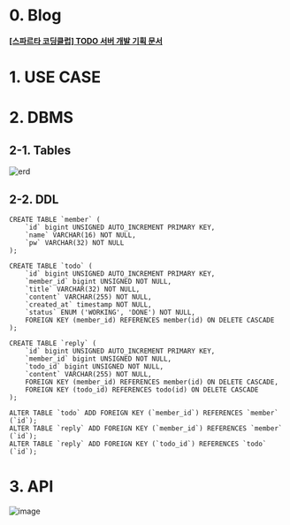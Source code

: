 # 0. Blog
**[[스파르타 코딩클럽] TODO 서버 개발 기획 문서](https://strawberryrabbit.tistory.com/6)**
# 1. USE CASE
# 2. DBMS
## 2-1. Tables
![erd](https://github.com/ddalkyTokky/KotlinSpring_TODO_Backend/assets/47583083/c97c9d9a-9f9a-4788-a585-be762c30e980)
## 2-2. DDL
```
CREATE TABLE `member` (                     
	`id` bigint UNSIGNED AUTO_INCREMENT PRIMARY KEY,                   
	`name` VARCHAR(16) NOT NULL,                   
	`pw` VARCHAR(32) NOT NULL                   
);                   
                   
CREATE TABLE `todo` (                   
	`id` bigint UNSIGNED AUTO_INCREMENT PRIMARY KEY,                   
	`member_id` bigint UNSIGNED NOT NULL,                   
	`title`	VARCHAR(32) NOT NULL,                   
	`content` VARCHAR(255) NOT NULL,                   
	`created_at` timestamp NOT NULL,                   
	`status` ENUM ('WORKING', 'DONE') NOT NULL,                   
    FOREIGN KEY (member_id) REFERENCES member(id) ON DELETE CASCADE                   
);                   
                   
CREATE TABLE `reply` (                   
	`id` bigint UNSIGNED AUTO_INCREMENT PRIMARY KEY,                   
	`member_id` bigint UNSIGNED NOT NULL,                   
	`todo_id` bigint UNSIGNED NOT NULL,                   
	`content` VARCHAR(255) NOT NULL,                   
    FOREIGN KEY (member_id) REFERENCES member(id) ON DELETE CASCADE,                   
    FOREIGN KEY (todo_id) REFERENCES todo(id) ON DELETE CASCADE                   
);                   
                   
ALTER TABLE `todo` ADD FOREIGN KEY (`member_id`) REFERENCES `member` (`id`);                   
ALTER TABLE `reply` ADD FOREIGN KEY (`member_id`) REFERENCES `member` (`id`);                   
ALTER TABLE `reply` ADD FOREIGN KEY (`todo_id`) REFERENCES `todo` (`id`);                   
```

# 3. API
![image](https://github.com/ddalkyTokky/KotlinSpring_TODO_Backend/assets/47583083/83f8bd8b-c2e2-48df-912b-61aa3ecb2b82)
